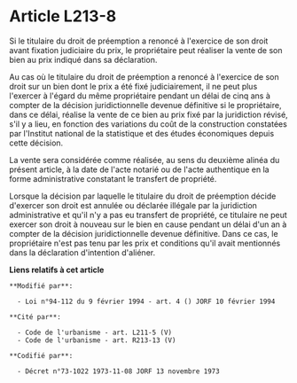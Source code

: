 # Article L213-8

Si le titulaire du droit de préemption a renoncé à l'exercice de son droit avant fixation judiciaire du prix, le propriétaire
peut réaliser la vente de son bien au prix indiqué dans sa déclaration.

Au cas où le titulaire du droit de préemption a renoncé à l'exercice de son droit sur un bien dont le prix a été fixé
judiciairement, il ne peut plus l'exercer à l'égard du même propriétaire pendant un délai de cinq ans à compter de la
décision juridictionnelle devenue définitive si le propriétaire, dans ce délai, réalise la vente de ce bien au prix fixé par
la juridiction révisé, s'il y a lieu, en fonction des variations du coût de la construction constatées par l'Institut
national de la statistique et des études économiques depuis cette décision.

La vente sera considérée comme réalisée, au sens du deuxième alinéa du présent article, à la date de l'acte notarié ou de
l'acte authentique en la forme administrative constatant le transfert de propriété.

Lorsque la décision par laquelle le titulaire du droit de préemption décide d'exercer son droit est annulée ou déclarée
illégale par la juridiction administrative et qu'il n'y a pas eu transfert de propriété, ce titulaire ne peut exercer son
droit à nouveau sur le bien en cause pendant un délai d'un an à compter de la décision juridictionnelle devenue définitive.
Dans ce cas, le propriétaire n'est pas tenu par les prix et conditions qu'il avait mentionnés dans la déclaration d'intention
d'aliéner.

**Liens relatifs à cet article**

	**Modifié par**:

	  - Loi n°94-112 du 9 février 1994 - art. 4 () JORF 10 février 1994

	**Cité par**:

	  - Code de l'urbanisme - art. L211-5 (V)
	  - Code de l'urbanisme - art. R213-13 (V)

	**Codifié par**:

	  - Décret n°73-1022 1973-11-08 JORF 13 novembre 1973
